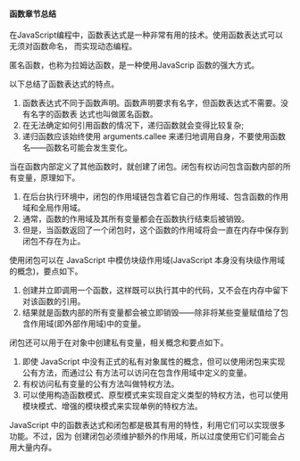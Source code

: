 #### 函数章节总结

在JavaScript编程中，函数表达式是一种非常有用的技术。使用函数表达式可以无须对函数命名，
而实现动态编程。

匿名函数，也称为拉姆达函数，是一种使用JavaScrip 函数的强大方式。

以下总结了函数表达式的特点。
1. 函数表达式不同于函数声明。函数声明要求有名字，但函数表达式不需要。没有名字的函数表 达式也叫做匿名函数。
2. 在无法确定如何引用函数的情况下，递归函数就会变得比较复杂;
3. 递归函数应该始终使用 arguments.callee 来递归地调用自身，不要使用函数名——函数名可能会发生变化。

当在函数内部定义了其他函数时，就创建了闭包。闭包有权访问包含函数内部的所有变量，原理如下。
1. 在后台执行环境中，闭包的作用域链包含着它自己的作用域、包含函数的作用域和全局作用域。
2. 通常，函数的作用域及其所有变量都会在函数执行结束后被销毁。
3. 但是，当函数返回了一个闭包时，这个函数的作用域将会一直在内存中保存到闭包不存在为止。

使用闭包可以在 JavaScript 中模仿块级作用域(JavaScript 本身没有块级作用域的概念)，要点如下。
1. 创建并立即调用一个函数，这样既可以执行其中的代码，又不会在内存中留下对该函数的引用。
2. 结果就是函数内部的所有变量都会被立即销毁——除非将某些变量赋值给了包含作用域(即外部作用域)中的变量。

闭包还可以用于在对象中创建私有变量，相关概念和要点如下。
1. 即使 JavaScript 中没有正式的私有对象属性的概念，但可以使用闭包来实现公有方法，而通过公 有方法可以访问在包含作用域中定义的变量。
2. 有权访问私有变量的公有方法叫做特权方法。
3. 可以使用构造函数模式、原型模式来实现自定义类型的特权方法，也可以使用模块模式、增强的模块模式来实现单例的特权方法。

JavaScript 中的函数表达式和闭包都是极其有用的特性，利用它们可以实现很多功能。不过，因为
创建闭包必须维护额外的作用域，所以过度使用它们可能会占用大量内存。
